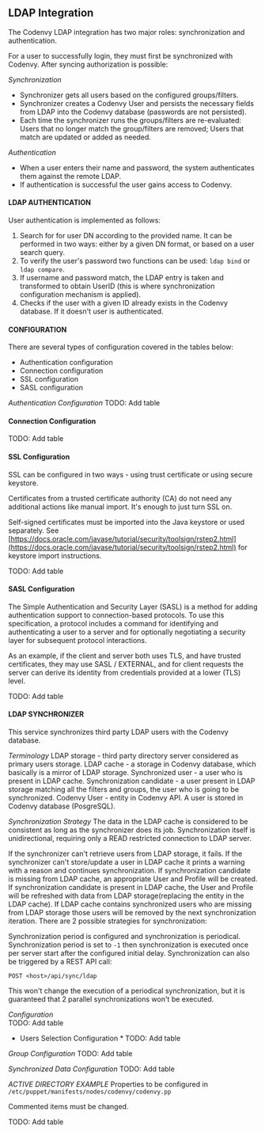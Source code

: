 ## LDAP Integration
The Codenvy LDAP integration has two major roles: synchronization and authentication.

For a user to successfully login, they must first be synchronized with Codenvy. After syncing authorization is possible:

*Synchronization*

- Synchronizer gets all users based on the configured groups/filters.
- Synchronizer creates a Codenvy User and persists the necessary fields from LDAP into the Codenvy database (passwords are not persisted).
- Each time the synchronizer runs the groups/filters are re-evaluated: Users that no longer match the group/filters are removed; Users that match are updated or added as needed.

*Authentication*

- When a user enters their name and password, the system authenticates them against the remote LDAP.
- If authentication is successful the user gains access to Codenvy.

#### LDAP AUTHENTICATION
User authentication is implemented as follows:

1. Search for for user DN according to the provided name. It can be performed in two ways: either by
a given DN format, or based on a user search query.
2. To verify the user's password two functions can be used: `ldap bind` or `ldap compare`.
3. If username and password match, the LDAP entry is taken and transformed to obtain UserID (this is where synchronization configuration mechanism is applied).
4. Checks if the user with a given ID already exists in the Codenvy database. If it doesn't user is authenticated.

#### CONFIGURATION
There are several types of configuration covered in the tables below:

- Authentication configuration
- Connection configuration
- SSL configuration
- SASL configuration

*Authentication Configuration*
TODO: Add table

#### Connection Configuration

TODO: Add table

#### SSL Configuration
SSL can be configured in two ways - using trust certificate or using secure keystore.

Certificates from a trusted certificate authority (CA) do not need any additional actions like manual import. It's enough to just turn SSL on.

Self-signed certificates must be imported into the Java keystore or used separately. See [https://docs.oracle.com/javase/tutorial/security/toolsign/rstep2.html](https://docs.oracle.com/javase/tutorial/security/toolsign/rstep2.html) for keystore import instructions.

TODO: Add table

#### SASL Configuration
The Simple Authentication and Security Layer (SASL) is a method for adding authentication support to connection-based protocols. To use this specification, a protocol includes a command for identifying and authenticating a user to a server and for optionally negotiating a security layer for subsequent protocol interactions.

As an example, if the client and server both uses TLS, and have trusted certificates, they may use SASL / EXTERNAL, and for client requests the server can derive its identity from credentials provided at a lower (TLS) level.

TODO: Add table

#### LDAP SYNCHRONIZER
This service synchronizes third party LDAP users with the Codenvy database.

*Terminology*
LDAP storage - third party directory server considered as primary users storage.
LDAP cache - a storage in Codenvy database, which basically is a mirror of LDAP storage.
Synchronized user - a user who is present in LDAP cache.
Synchronization candidate - a user present in LDAP storage matching all the filters and groups, the user who is going to be synchronized.
Codenvy User - entity in Codenvy API. A user is stored in Codenvy database (PosgreSQL).

*Synchronization Strategy*
The data in the LDAP cache is considered to be consistent as long as the synchronizer does its job. Synchronization itself is unidirectional, requiring only a READ restricted connection to LDAP server.

If the synchronizer can't retrieve users from LDAP storage, it fails.
If the synchronizer can't store/update a user in LDAP cache it prints a warning with a reason and continues synchronization.
If synchronization candidate is missing from LDAP cache, an appropriate User and Profile will be created.
If synchronization candidate is present in LDAP cache, the User and Profile will be refreshed with data from LDAP storage(replacing the entity in the LDAP cache).
If LDAP cache contains synchronized users who are missing from LDAP storage those users will be removed by the next synchronization iteration.
There are 2 possible strategies for synchronization:

Synchronization period is configured and synchronization is periodical.
Synchronization period is set to `-1` then synchronization is executed once
per server start after the configured initial delay.
Synchronization can also be triggered by a REST API call:

`POST <host>/api/sync/ldap`

This won't change the execution of a periodical synchronization, but it is guaranteed that 2 parallel synchronizations won't be executed.

*Configuration*  
TODO: Add table

* Users Selection Configuration *
TODO: Add table

*Group Configuration*
TODO: Add table

*Synchronized Data Configuration*
TODO: Add table

*ACTIVE DIRECTORY EXAMPLE*
Properties to be configured in `/etc/puppet/manifests/nodes/codenvy/codenvy.pp`

Commented items must be changed.

TODO: Add table
